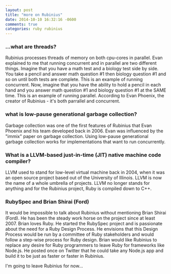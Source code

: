 ```yaml
---
layout: post
title: "more on Rubinius"
date: 2014-10-10 16:32:16 -0600
comments: true
categories: ruby rubinius
---
```

### ...what are threads?

Rubinius processes threads of memory on both cpu-cores in parallel. Evan explained
to me that running concurrent and in parallel are two different things. Imagine
that you have a math test and a biology test side by side. You take a pencil
and answer math question \#1 then biology question \#1 and so on until both tests are complete.
This is an example of running concurrent. Now, imagine that you have the ability
to hold a pencil in each hand and you answer math question \#1 and biology question \#1
at the SAME time. This is an example of running parallel. According to Evan Phoenix,
the creator of Rubinius - it's both parrallel and concurrent.

### what is low-pause generational garbage collection?

Garbage collection was one of the first features of Rubinius that Evan Phoenix
and his team developed back in 2006. Evan was influenced by the "immix" paper
on garbage collection. Using low-pause generational garbage collection works
for implementations that want to run concurrently.

### What is a LLVM-based just-in-time (JIT) native machine code compiler?

LLVM used to stand for low-level virtual machine back in 2004, when it was an
open source project based out of the University of Illinois. LLVM is now the name
of a whole umbrella of projects. LLVM no longer stands for anything and for the
Rubinius project, Ruby is compiled down to C++.

### RubySpec and Brian Shirai (Ford)

It would be impossible to talk about Rubinius without mentioning Brian Shirai
(Ford). He has been the steady work horse on the project since at least 2007. Brian
loves Ruby. He started the RubySpec project and is passionate about
the need for a Ruby Design Process. He envisions that this Design Process would
be run by a committee of Ruby stakeholders and would follow a step-wise process for
Ruby design. Brian would like Rubinius to replace any desire for Ruby programmers
to leave Ruby for frameworks like Node.js. He posted once on Twitter that he could
take any Node.js app and build it to be just as faster or faster in Rubinius.

I'm going to leave Rubinius for now...
